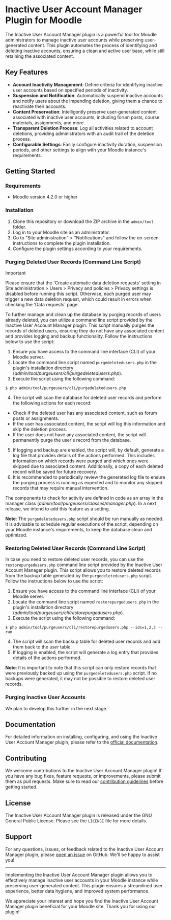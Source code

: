 # Inactive User Account Manager Plugin for Moodle

The Inactive User Account Manager plugin is a powerful tool for Moodle administrators to manage inactive user accounts while preserving user-generated content. This plugin automates the process of identifying and deleting inactive accounts, ensuring a clean and active user base, while still retaining the associated content.

## Key Features

- **Account Inactivity Management**: Define criteria for identifying inactive user accounts based on specified periods of inactivity.
- **Suspension and Notification**: Automatically suspend inactive accounts and notify users about the impending deletion, giving them a chance to reactivate their accounts.
- **Content Preservation**: Intelligently preserve user-generated content associated with inactive user accounts, including forum posts, course materials, assignments, and more.
- **Transparent Deletion Process**: Log all activities related to account deletions, providing administrators with an audit trail of the deletion process.
- **Configurable Settings**: Easily configure inactivity duration, suspension periods, and other settings to align with your Moodle instance's requirements.

## Getting Started

### Requirements

- Moodle version 4.2.0 or higher

### Installation

1. Clone this repository or download the ZIP archive in the `admin/tool` folder.
2. Log in to your Moodle site as an administrator.
3. Go to "Site administration" > "Notifications" and follow the on-screen instructions to complete the plugin installation.
4. Configure the plugin settings according to your requirements.

### Purging Deleted User Records (Command Line Script)

> [!IMPORTANT]
> Please ensure that the 'Create automatic data deletion requests' setting in Site administration > Users > Privacy and policies > Privacy settings is disabled before running this script. Otherwise, each purged user may trigger a new data deletion request, which could result in errors when checking the 'Data requests' page.

To further manage and clean up the database by purging records of users already deleted, you can utilize a command line script provided by the Inactive User Account Manager plugin. This script manually purges the records of deleted users, ensuring they do not have any associated content and provides logging and backup functionality. Follow the instructions below to use the script:

1. Ensure you have access to the command line interface (CLI) of your Moodle server.
2. Locate the command line script named `purgedeletedusers.php` in the plugin's installation directory (*admin/tool/purgeusers/cli/purgedeletedusers.php*).
3. Execute the script using the following command:
```shell
$ php admin/tool/purgeusers/cli/purgedeletedusers.php
```
4. The script will scan the database for deleted user records and perform the following actions for each record:
- Check if the deleted user has any associated content, such as forum posts or assignments.
- If the user has associated content, the script will log this information and skip the deletion process.
- If the user does not have any associated content, the script will permanently purge the user's record from the database.
5. If logging and backup are enabled, the script will, by default, generate a log file that provides details of the actions performed. This includes information on which records were purged and which ones were skipped due to associated content. Additionally, a copy of each deleted record will be saved for future recovery.
6. It is recommended to periodically review the generated log file to ensure the purging process is running as expected and to monitor any skipped records that may require manual intervention.

The components to check for activity are defined in code as an array in the manager class (*admin/tool/purgeusers/classes/manager.php*). In a next release, we intend to add this feature as a setting.

**Note**: The `purgedeletedusers.php` script should be run manually as needed. It is advisable to schedule regular executions of the script, depending on your Moodle instance's requirements, to keep the database clean and optimized.

### Restoring Deleted User Records (Command Line Script)

In case you need to restore deleted user records, you can use the `restorepurgedusers.php` command line script provided by the Inactive User Account Manager plugin. This script allows you to restore deleted records from the backup table generated by the `purgedeletedusers.php` script. Follow the instructions below to use the script:

1. Ensure you have access to the command line interface (CLI) of your Moodle server.
2. Locate the command line script named `restorepurgedusers.php` in the plugin's installation directory (*admin/tool/purgeusers/cli/restorepurgedusers.php*).
3. Execute the script using the following command:

```shell
$ php admin/tool/purgeusers/cli/restorepurgedusers.php --ids=1,2,3 --run
```

4. The script will scan the backup table for deleted user records and add them back to the *user* table.
5. If logging is enabled, the script will generate a log entry that provides details of the actions performed.

**Note**: It is important to note that this script can only restore records that were previously backed up using the `purgedeletedusers.php` script. If no backups were generated, it may not be possible to restore deleted user records.

### Purging Inactive User Accounts

We plan to develop this further in the next stage.

## Documentation

For detailed information on installing, configuring, and using the Inactive User Account Manager plugin, please refer to the [official documentation](link_to_documentation).

## Contributing

We welcome contributions to the Inactive User Account Manager plugin! If you have any bug fixes, feature requests, or improvements, please submit them as pull requests. Make sure to read our [contribution guidelines](link_to_contribution_guidelines) before getting started.

## License

The Inactive User Account Manager plugin is released under the GNU General Public License. Please see the `LICENSE` file for more details.

## Support

For any questions, issues, or feedback related to the Inactive User Account Manager plugin, please [open an issue](link_to_issues) on GitHub. We'll be happy to assist you!

---

Implementing the Inactive User Account Manager plugin allows you to effectively manage inactive user accounts in your Moodle instance while preserving user-generated content. This plugin ensures a streamlined user experience, better data hygiene, and improved system performance.

We appreciate your interest and hope you find the Inactive User Account Manager plugin beneficial for your Moodle site. Thank you for using our plugin!